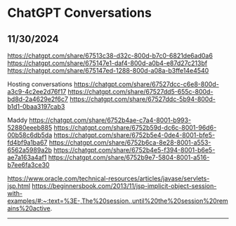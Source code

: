 # ChatGPT Conversations

## 11/30/2024

https://chatgpt.com/share/67513c38-d32c-800d-b7c0-6821de6ad0a6
https://chatgpt.com/share/675147e1-daf4-800d-a0b4-e87d27c213bf
https://chatgpt.com/share/675147ed-1288-800d-a08a-b3ffe14e4540

Hosting conversations
https://chatgpt.com/share/67527dcc-c6e8-800d-a3c9-4c2ee2d76f17
https://chatgpt.com/share/67527dd5-655c-800d-bd8d-2a4629e2f6c7
https://chatgpt.com/share/67527ddc-5b94-800d-b1d1-0baa3197cab3

Maddy
https://chatgpt.com/share/6752b4ae-c7a4-8001-b993-52880eeeb885
https://chatgpt.com/share/6752b59d-dc6c-8001-96d6-00b58c6db5da
https://chatgpt.com/share/6752b5e4-0de4-8001-bfe5-fd4bf9a1ba67
https://chatgpt.com/share/6752b6ca-8e28-8001-a553-6562a5989a2b
https://chatgpt.com/share/6752b4e5-f394-8001-b6e5-ae7a163a4af1
https://chatgpt.com/share/6752b9e7-5804-8001-a516-b7ee6fa3ce30

https://www.oracle.com/technical-resources/articles/javase/servlets-jsp.html
https://beginnersbook.com/2013/11/jsp-implicit-object-session-with-examples/#:~:text=%3E-,The%20session.,until%20the%20session%20remains%20active.



*** ***